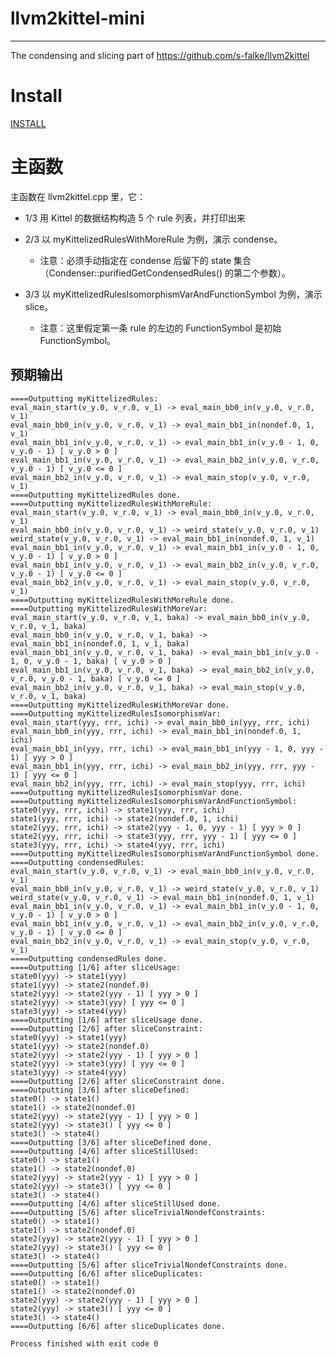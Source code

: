 # llvm2kittel-mini
---

The condensing and slicing part of https://github.com/s-falke/llvm2kittel

# Install

[INSTALL](INSTALL)

# 主函数

主函数在 llvm2kittel.cpp 里，它：

+ 1/3 用 Kittel 的数据结构构造 5 个 rule 列表，并打印出来

+ 2/3 以 myKittelizedRulesWithMoreRule 为例，演示 condense。
    + 注意：必须手动指定在 condense 后留下的 state 集合（Condenser::purifiedGetCondensedRules() 的第二个参数）。

+ 3/3 以 myKittelizedRulesIsomorphismVarAndFunctionSymbol 为例，演示 slice。
    + 注意：这里假定第一条 rule 的左边的 FunctionSymbol 是初始 FunctionSymbol。

## 预期输出


    ====Outputting myKittelizedRules:
    eval_main_start(v_y.0, v_r.0, v_1) -> eval_main_bb0_in(v_y.0, v_r.0, v_1)
    eval_main_bb0_in(v_y.0, v_r.0, v_1) -> eval_main_bb1_in(nondef.0, 1, v_1)
    eval_main_bb1_in(v_y.0, v_r.0, v_1) -> eval_main_bb1_in(v_y.0 - 1, 0, v_y.0 - 1) [ v_y.0 > 0 ]
    eval_main_bb1_in(v_y.0, v_r.0, v_1) -> eval_main_bb2_in(v_y.0, v_r.0, v_y.0 - 1) [ v_y.0 <= 0 ]
    eval_main_bb2_in(v_y.0, v_r.0, v_1) -> eval_main_stop(v_y.0, v_r.0, v_1)
    ====Outputting myKittelizedRules done.
    ====Outputting myKittelizedRulesWithMoreRule:
    eval_main_start(v_y.0, v_r.0, v_1) -> eval_main_bb0_in(v_y.0, v_r.0, v_1)
    eval_main_bb0_in(v_y.0, v_r.0, v_1) -> weird_state(v_y.0, v_r.0, v_1)
    weird_state(v_y.0, v_r.0, v_1) -> eval_main_bb1_in(nondef.0, 1, v_1)
    eval_main_bb1_in(v_y.0, v_r.0, v_1) -> eval_main_bb1_in(v_y.0 - 1, 0, v_y.0 - 1) [ v_y.0 > 0 ]
    eval_main_bb1_in(v_y.0, v_r.0, v_1) -> eval_main_bb2_in(v_y.0, v_r.0, v_y.0 - 1) [ v_y.0 <= 0 ]
    eval_main_bb2_in(v_y.0, v_r.0, v_1) -> eval_main_stop(v_y.0, v_r.0, v_1)
    ====Outputting myKittelizedRulesWithMoreRule done.
    ====Outputting myKittelizedRulesWithMoreVar:
    eval_main_start(v_y.0, v_r.0, v_1, baka) -> eval_main_bb0_in(v_y.0, v_r.0, v_1, baka)
    eval_main_bb0_in(v_y.0, v_r.0, v_1, baka) -> eval_main_bb1_in(nondef.0, 1, v_1, baka)
    eval_main_bb1_in(v_y.0, v_r.0, v_1, baka) -> eval_main_bb1_in(v_y.0 - 1, 0, v_y.0 - 1, baka) [ v_y.0 > 0 ]
    eval_main_bb1_in(v_y.0, v_r.0, v_1, baka) -> eval_main_bb2_in(v_y.0, v_r.0, v_y.0 - 1, baka) [ v_y.0 <= 0 ]
    eval_main_bb2_in(v_y.0, v_r.0, v_1, baka) -> eval_main_stop(v_y.0, v_r.0, v_1, baka)
    ====Outputting myKittelizedRulesWithMoreVar done.
    ====Outputting myKittelizedRulesIsomorphismVar:
    eval_main_start(yyy, rrr, ichi) -> eval_main_bb0_in(yyy, rrr, ichi)
    eval_main_bb0_in(yyy, rrr, ichi) -> eval_main_bb1_in(nondef.0, 1, ichi)
    eval_main_bb1_in(yyy, rrr, ichi) -> eval_main_bb1_in(yyy - 1, 0, yyy - 1) [ yyy > 0 ]
    eval_main_bb1_in(yyy, rrr, ichi) -> eval_main_bb2_in(yyy, rrr, yyy - 1) [ yyy <= 0 ]
    eval_main_bb2_in(yyy, rrr, ichi) -> eval_main_stop(yyy, rrr, ichi)
    ====Outputting myKittelizedRulesIsomorphismVar done.
    ====Outputting myKittelizedRulesIsomorphismVarAndFunctionSymbol:
    state0(yyy, rrr, ichi) -> state1(yyy, rrr, ichi)
    state1(yyy, rrr, ichi) -> state2(nondef.0, 1, ichi)
    state2(yyy, rrr, ichi) -> state2(yyy - 1, 0, yyy - 1) [ yyy > 0 ]
    state2(yyy, rrr, ichi) -> state3(yyy, rrr, yyy - 1) [ yyy <= 0 ]
    state3(yyy, rrr, ichi) -> state4(yyy, rrr, ichi)
    ====Outputting myKittelizedRulesIsomorphismVarAndFunctionSymbol done.
    ====Outputting condensedRules:
    eval_main_start(v_y.0, v_r.0, v_1) -> eval_main_bb0_in(v_y.0, v_r.0, v_1)
    eval_main_bb0_in(v_y.0, v_r.0, v_1) -> weird_state(v_y.0, v_r.0, v_1)
    weird_state(v_y.0, v_r.0, v_1) -> eval_main_bb1_in(nondef.0, 1, v_1)
    eval_main_bb1_in(v_y.0, v_r.0, v_1) -> eval_main_bb1_in(v_y.0 - 1, 0, v_y.0 - 1) [ v_y.0 > 0 ]
    eval_main_bb1_in(v_y.0, v_r.0, v_1) -> eval_main_bb2_in(v_y.0, v_r.0, v_y.0 - 1) [ v_y.0 <= 0 ]
    eval_main_bb2_in(v_y.0, v_r.0, v_1) -> eval_main_stop(v_y.0, v_r.0, v_1)
    ====Outputting condensedRules done.
    ====Outputting [1/6] after sliceUsage:
    state0(yyy) -> state1(yyy)
    state1(yyy) -> state2(nondef.0)
    state2(yyy) -> state2(yyy - 1) [ yyy > 0 ]
    state2(yyy) -> state3(yyy) [ yyy <= 0 ]
    state3(yyy) -> state4(yyy)
    ====Outputting [1/6] after sliceUsage done.
    ====Outputting [2/6] after sliceConstraint:
    state0(yyy) -> state1(yyy)
    state1(yyy) -> state2(nondef.0)
    state2(yyy) -> state2(yyy - 1) [ yyy > 0 ]
    state2(yyy) -> state3(yyy) [ yyy <= 0 ]
    state3(yyy) -> state4(yyy)
    ====Outputting [2/6] after sliceConstraint done.
    ====Outputting [3/6] after sliceDefined:
    state0() -> state1()
    state1() -> state2(nondef.0)
    state2(yyy) -> state2(yyy - 1) [ yyy > 0 ]
    state2(yyy) -> state3() [ yyy <= 0 ]
    state3() -> state4()
    ====Outputting [3/6] after sliceDefined done.
    ====Outputting [4/6] after sliceStillUsed:
    state0() -> state1()
    state1() -> state2(nondef.0)
    state2(yyy) -> state2(yyy - 1) [ yyy > 0 ]
    state2(yyy) -> state3() [ yyy <= 0 ]
    state3() -> state4()
    ====Outputting [4/6] after sliceStillUsed done.
    ====Outputting [5/6] after sliceTrivialNondefConstraints:
    state0() -> state1()
    state1() -> state2(nondef.0)
    state2(yyy) -> state2(yyy - 1) [ yyy > 0 ]
    state2(yyy) -> state3() [ yyy <= 0 ]
    state3() -> state4()
    ====Outputting [5/6] after sliceTrivialNondefConstraints done.
    ====Outputting [6/6] after sliceDuplicates:
    state0() -> state1()
    state1() -> state2(nondef.0)
    state2(yyy) -> state2(yyy - 1) [ yyy > 0 ]
    state2(yyy) -> state3() [ yyy <= 0 ]
    state3() -> state4()
    ====Outputting [6/6] after sliceDuplicates done.

    Process finished with exit code 0
